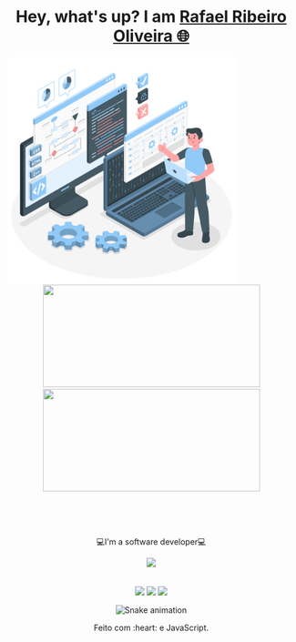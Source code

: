 <div>
  
  <h1 align="center">
    Hey, what's up? I am 
    <a href="https://www.linkedin.com/in/marcoantpimenta/">Rafael Ribeiro Oliveira 🌐</a>
  </h1>
    <IMG height="400em" align=left SRC="dev.svg" alt="developer"/>
  

  
</div>

<div align="center">
  <a href="https://github.com/rafael-ribeiro-oliveira">
    <img height="180em" width="381em" src="https://github-readme-stats-git-masterrstaa-rickstaa.vercel.app/api?username=rafael-ribeiro-oliveira&&show_icons=true&theme=tokyonight"/>
    <br/>
    <img height="180em" width="381em" src="https://github-readme-stats-git-masterrstaa-rickstaa.vercel.app/api/top-langs/?username=rafael-ribeiro-oliveira&&layout=compact&count_private=true&show_icons=true&theme=tokyonight&langs_count=8"/>
  </a>
  
</div>
  <p align="center">
  <br>
    </p>
<div align="center" valign="top"><br>
  <p align="center">
    💻I'm a software developer💻
    </p>
  <p align="center">
    <a href="https://skillicons.dev">
      <img src=https://skillicons.dev/icons?i=spring,js,java,kotlin,html,css,go,ts,docker,nodejs,postgres,mysql,heroku,idea,vscode,postman&perline=16 />
    </a>
  </p>
</div><br>

<div align="center">
    <a href="https://www.instagram.com/rafariberoliveira/" target="_blank"><img src="https://img.shields.io/badge/-Instagram-%23E4405F?style=for-the-badge&logo=instagram&logoColor=white" target="_blank"></a>
  <a href="https://www.linkedin.com/in/rafael-oliveira-471808192/" target="_blank"><img src="https://img.shields.io/badge/-LinkedIn-%230077B5?style=for-the-badge&logo=linkedin&logoColor=white" target="_blank"></a> 
  <a href="rafaeloliver789@gmail.com"><img src="https://img.shields.io/badge/-Gmail-%23333?style=for-the-badge&logo=gmail&logoColor=white" target="_blank"></a>
</div>

<div align="center">

![Snake animation](https://github.com/rafael-ribeiro-oliveira/rafael-ribeiro-oliveira/blob/output/github-contribution-grid-snake.svg)
  
</div>

<div align="center">
  <p>Feito com :heart: e JavaScript.</p>
</div>
